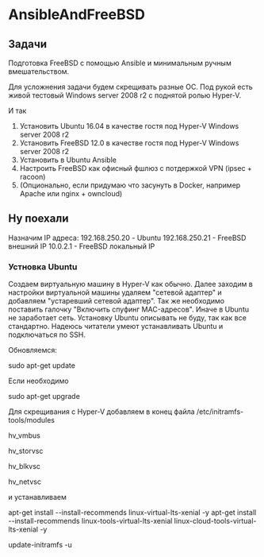 # AnsibleAndFreeBSD

## Задачи

Подготовка FreeBSD с помощью Ansible и минимальным ручным вмешательством.

Для усложнения задачи будем скрещивать разные ОС.
Под рукой есть живой тестовый Windows server 2008 r2
с поднятой ролью Hyper-V.

И так
1. Установить Ubuntu 16.04 в качестве гостя под Hyper-V Windows server 2008 r2
2. Установить FreeBSD 12.0 в качестве гостя под Hyper-V Windows server 2008 r2
3. Установить в Ubuntu Ansible
4. Настроить FreeBSD как офисный фшлюз с потдержкой VPN (ipsec + racoon)
5. (Опционально, если придумаю что засунуть в Docker, например Apache или nginx + owncloud)



## Ну поехали

Назначим IP адреса:
192.168.250.20 - Ubuntu
192.168.250.21 - FreeBSD внешний IP
10.0.2.1       - FreeBSD локальный IP

### Устновка Ubuntu
Создаем виртуальную машину в Hyper-V как обычно.
Далее заходим в настройки виртуальной машины удаляем "сетевой адаптер" и добавляем "устаревший сетевой адаптер".
Так же необходимо поставить галочку "Включить спуфинг MAC-адресов". Иначе в Ubuntu не заработает сеть.
Установку Ubuntu описывать не буду, так как все стандартно.
Надеюсь читатели умеют устанавливать Ubuntu и подключаться по SSH.

Обновляемся:

sudo apt-get update

Если необходимо

sudo apt-get upgrade

Для скрещивания с Hyper-V добавляем в конец файла
/etc/initramfs-tools/modules

hv_vmbus

hv_storvsc

hv_blkvsc

hv_netvsc

и устанавливаем

apt-get install --install-recommends linux-virtual-lts-xenial -y
apt-get install --install-recommends linux-tools-virtual-lts-xenial linux-cloud-tools-virtual-lts-xenial -y

update-initramfs -u
